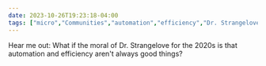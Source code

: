```yaml
---
date: 2023-10-26T19:23:18-04:00
tags: ["micro","Communities","automation","efficiency","Dr. Strangelove"]
---
```

Hear me out: What if the moral of Dr. Strangelove for the 2020s is that automation and efficiency aren't always good things?